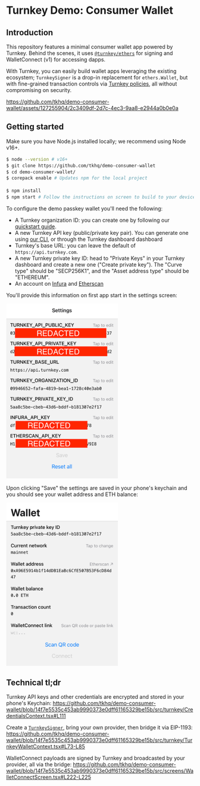 # Turnkey Demo: Consumer Wallet

## Introduction

This repository features a minimal consumer wallet app powered by Turnkey. Behind the scenes, it uses [`@turnkey/ethers`](https://github.com/tkhq/sdk/tree/main/packages/ethers) for signing and WalletConnect (v1) for accessing dapps.

With Turnkey, you can easily build wallet apps leveraging the existing ecosystem; `TurnkeySigner` is a drop-in replacement for `ethers.Wallet`, but with fine-grained transaction controls via [Turnkey policies](https://turnkey.readme.io/docs/policy-quickstart-1), all without compromising on security.

https://github.com/tkhq/demo-consumer-wallet/assets/127255904/2c3409df-2d7c-4ec3-9aa8-e2944a0b0e0a

## Getting started

Make sure you have Node.js installed locally; we recommend using Node v16+.

```bash
$ node --version # v16+
$ git clone https://github.com/tkhq/demo-consumer-wallet
$ cd demo-consumer-wallet/
$ corepack enable # Updates npm for the local project

$ npm install
$ npm start # Follow the instructions on screen to build to your device or a simulator
```

To configure the demo passkey wallet you'll need the following:
* A Turnkey organization ID: you can create one by following our [quickstart guide](https://docs.turnkey.com/getting-started/quickstart).
* A new Turnkey API key (public/private key pair). You can generate one using [our CLI](https://github.com/tkhq/tkcli), or through the Turnkey dashboard dashboard
* Turnkey's base URL: you can leave the default of `https://api.turnkey.com`.
* A new Turnkey private key ID: head to "Private Keys" in your Turnkey dashboard and create a new one ("Create private key"). The "Curve type" should be "SECP256K1", and the "Asset address type" should be "ETHEREUM".
* An account on [Infura](https://www.infura.io/) and [Etherscan](https://etherscan.io/)

You'll provide this information on first app start in the settings screen:

<img src="screenshots/wallet_settings.png" alt="Wallet settings" width="300px" />

Upon clicking "Save" the settings are saved in your phone's keychain and  you should see your wallet address and ETH balance:

 <img src="screenshots/wallet_home.png" alt="Wallet home" width="300px" />

## Technical tl;dr

Turnkey API keys and other credentials are encrypted and stored in your phone's Keychain: https://github.com/tkhq/demo-consumer-wallet/blob/14f7e5535c453ab9990373e0dff61165329be15b/src/turnkey/CredentialsContext.tsx#L111

Create a [`TurnkeySigner`](https://github.com/tkhq/sdk/tree/main/packages/ethers), bring your own provider, then bridge it via EIP-1193:
https://github.com/tkhq/demo-consumer-wallet/blob/14f7e5535c453ab9990373e0dff61165329be15b/src/turnkey/TurnkeyWalletContext.tsx#L73-L85

WalletConnect payloads are signed by Turnkey and broadcasted by your provider, all via the bridge:
https://github.com/tkhq/demo-consumer-wallet/blob/14f7e5535c453ab9990373e0dff61165329be15b/src/screens/WalletConnectScreen.tsx#L222-L225
